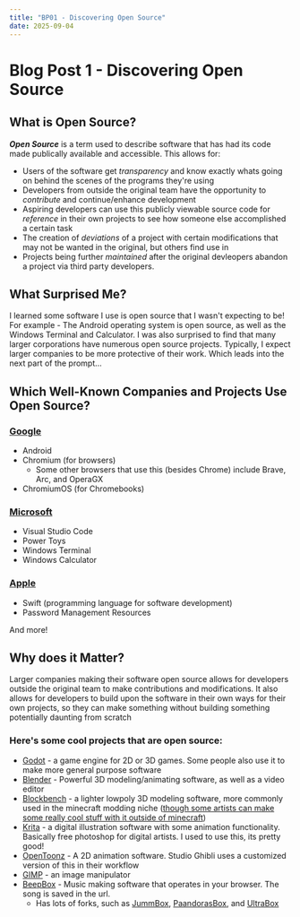 ```yaml
---
title: "BP01 - Discovering Open Source"
date: 2025-09-04
---
```


# Blog Post 1 - Discovering Open Source
## What is Open Source?
**_Open Source_** is a term used to describe software that has had its code made publically available and accessible. This allows for:
- Users of the software get *transparency* and know exactly whats going on behind the scenes of the programs they're using
- Developers from outside the original team have the opportunity to *contribute* and continue/enhance development
- Aspiring developers can use this publicly viewable source code for *reference* in their own projects to see how someone else accomplished a certain task
- The creation of *deviations* of a project with certain modifications that may not be wanted in the original, but others find use in
- Projects being further *maintained* after the original devleopers abandon a project via third party developers.
## What Surprised Me?
I learned some software I use is open source that I wasn't expecting to be! For example - The Android operating system is open source, as well as the Windows Terminal and Calculator. I was also surprised to find that many larger corporations have numerous open source projects. Typically, I expect larger companies to be more protective of their work. Which leads into the next part of the prompt...
## Which Well-Known Companies and Projects Use Open Source?
### [Google](https://opensource.google/projects/)
  - Android
  - Chromium (for browsers)
    - Some other browsers that use this (besides Chrome) include Brave, Arc, and OperaGX
  - ChromiumOS (for Chromebooks)
### [Microsoft](opensource.microsoft.com/projects/)
- Visual Studio Code
- Power Toys
- Windows Terminal
- Windows Calculator
### [Apple](https://opensource.apple.com/projects/)
- Swift (programming language for software development)
- Password Management Resources

And more!
## Why does it Matter?
Larger companies making their software open source allows for developers outside the original team to make contributions and modifications. It also allows for developers to build upon the software in their own ways for their own projects, so they can make something without building something potentially daunting from scratch

### Here's some cool projects that are open source:
- [Godot](https://godotengine.org/) - a game engine for 2D or 3D games. Some people also use it to make more general purpose software
- [Blender](https://www.blender.org/) - Powerful 3D modeling/animating software, as well as a video editor
- [Blockbench](https://www.blockbench.net/) - a lighter lowpoly 3D modeling software, more commonly used in the minecraft modding niche ([though some artists can make some really cool stuff with it outside of minecraft](https://twitter.com/violxiv/status/1942344562380292176))
- [Krita](https://krita.org/) - a digital illustration software with some animation functionality. Basically free photoshop for digital artists. I used to use this, its pretty good!
- [OpenToonz](https://opentoonz.github.io) - A 2D animation software. Studio Ghibli uses a customized version of this in their workflow
- [GIMP](https://www.gimp.org/) - an image manipulator
- [BeepBox](https://www.beepbox.co) - Music making software that operates in your browser. The song is saved in the url.
  - Has lots of forks, such as [JummBox](https://jummb.us), [PaandorasBox](https://nintarigenesis.bitbucket.io/), and [UltraBox](https://ultraabox.github.io/)
 
